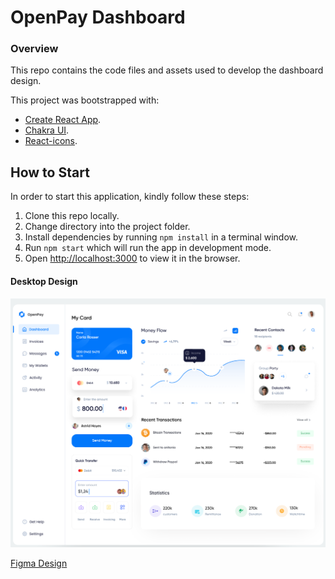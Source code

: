 # OpenPay Dashboard

### Overview

This repo contains the code files and assets used to develop the dashboard design.

This project was bootstrapped with:

- [Create React App](https://github.com/facebook/create-react-app).
- [Chakra UI](https://chakra-ui.com).
- [React-icons](https://react-icons.github.io/react-icons).

## How to Start

In order to start this application, kindly follow these steps:

1. Clone this repo locally.
2. Change directory into the project folder.
3. Install dependencies by running `npm install` in a terminal window.
4. Run `npm start` which will run the app in development mode.
5. Open [http://localhost:3000](http://localhost:3000) to view it in the browser.

#### Desktop Design

![OpayPay Dashboard Design](/public/images/openpay-design/OpenPay-Dashboard-Design.png)

[Figma Design](<https://www.figma.com/file/cgmjdG753znQXYafgVyGxH/Banking-Dashboad-Design-(Community)?node-id=1503%3A402&t=M5yTGuYhz3hU7nvh-0>)
